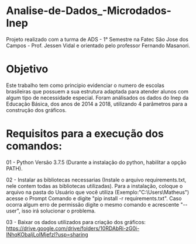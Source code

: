 # Analise-de-Dados_-Microdados-Inep
Projeto realizado com a turma de ADS - 1° Semestre na Fatec São Jose dos Campos - Prof. Jessen Vidal e orientado pelo professor Fernando Masanori.

# Objetivo
Este trabalho tem como principio evidenciar o numero de escolas brasileiras que possuem a sua estrutura adaptada para atender alunos com algum tipo de necessidade especial. Foram análisados os dados do Inep da Educação Básica, dos anos de 2014 a 2018, utilizando 4 parâmetros para a construção dos gráficos.

# Requisitos para a execução dos comandos:
01 - Python Versão 3.7.5 (Durante a instalação do python, habilitar a opção PATH).

02 - Instalar as bibliotecas necessarias (Instale o arquivo requirements.txt, nele contem todas as bibliotecas utilizadas). Para a instalação, coloque o arquivo na pasta do Usuário que você utiliza (Exemplo:"C:\Users\Matheus") acesse o Prompt Comando e digite "pip install -r requirements.txt". Caso ocorra algum erro de permissão digite o mesmo comando e acrescente "--user", isso irá solucionar o problema.

03 - Baixar os dados utilizados para criação dos gráficos: https://drive.google.com/drive/folders/10RDAbRi-zG0i-lNhqKObaljLoIMjefzl?usp=sharing
